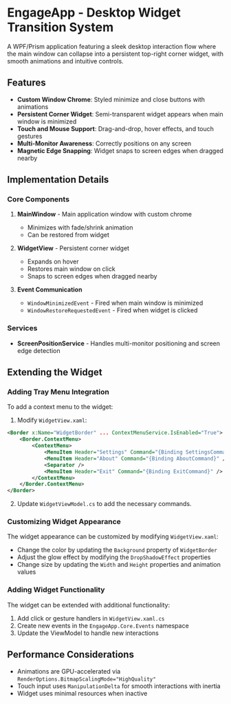 # EngageApp - Desktop Widget Transition System

A WPF/Prism application featuring a sleek desktop interaction flow where the main window can collapse into a persistent top-right corner widget, with smooth animations and intuitive controls.

## Features

- **Custom Window Chrome**: Styled minimize and close buttons with animations
- **Persistent Corner Widget**: Semi-transparent widget appears when main window is minimized
- **Touch and Mouse Support**: Drag-and-drop, hover effects, and touch gestures
- **Multi-Monitor Awareness**: Correctly positions on any screen
- **Magnetic Edge Snapping**: Widget snaps to screen edges when dragged nearby

## Implementation Details

### Core Components

1. **MainWindow** - Main application window with custom chrome
   - Minimizes with fade/shrink animation
   - Can be restored from widget

2. **WidgetView** - Persistent corner widget
   - Expands on hover
   - Restores main window on click
   - Snaps to screen edges when dragged nearby

3. **Event Communication**
   - `WindowMinimizedEvent` - Fired when main window is minimized
   - `WindowRestoreRequestedEvent` - Fired when widget is clicked

### Services

- **ScreenPositionService** - Handles multi-monitor positioning and screen edge detection

## Extending the Widget

### Adding Tray Menu Integration

To add a context menu to the widget:

1. Modify `WidgetView.xaml`:
```xml
<Border x:Name="WidgetBorder" ... ContextMenuService.IsEnabled="True">
    <Border.ContextMenu>
        <ContextMenu>
            <MenuItem Header="Settings" Command="{Binding SettingsCommand}" />
            <MenuItem Header="About" Command="{Binding AboutCommand}" />
            <Separator />
            <MenuItem Header="Exit" Command="{Binding ExitCommand}" />
        </ContextMenu>
    </Border.ContextMenu>
</Border>
```

2. Update `WidgetViewModel.cs` to add the necessary commands.

### Customizing Widget Appearance

The widget appearance can be customized by modifying `WidgetView.xaml`:

- Change the color by updating the `Background` property of `WidgetBorder`
- Adjust the glow effect by modifying the `DropShadowEffect` properties
- Change size by updating the `Width` and `Height` properties and animation values

### Adding Widget Functionality

The widget can be extended with additional functionality:

1. Add click or gesture handlers in `WidgetView.xaml.cs`
2. Create new events in the `EngageApp.Core.Events` namespace
3. Update the ViewModel to handle new interactions

## Performance Considerations

- Animations are GPU-accelerated via `RenderOptions.BitmapScalingMode="HighQuality"`
- Touch input uses `ManipulationDelta` for smooth interactions with inertia
- Widget uses minimal resources when inactive 
